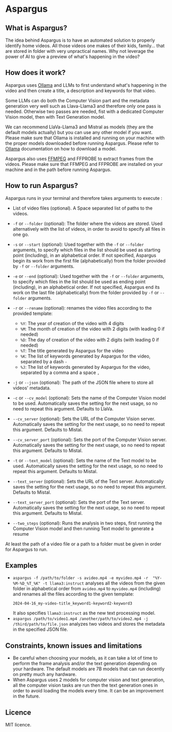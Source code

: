# Aspargus

## What is Aspargus?

The idea behind Aspargus is to have an automated solution to properly identify home videos. All those videos one makes of their kids, family... that are stored in folder with very unpractical names. Why not leverage the power of AI to give a preview of what's happening in the video?

## How does it work?

Aspargus uses [Ollama](https://ollama.com/) and LLMs to first understand what's happening in the video and then create a title, a description and keywords for that video.

Some LLMs can do both the Computer Vision part and the metadata generation very well such as Llava-Llama3 and therefore only one pass is needed. Otherwise two passes are needed, fist with a dedicated Computer Vision model, then with Text Generation model.

We can recommend LlaVa-Llama3 and Mistral as models (they are the default models actually) but you can use any other model if you want. Please make sure that Ollama is installed and running on your machine with the proper models downloaded before running Aspargus. Please refer to [Ollama](https://ollama.com/) documentation on how to download a model.

Aspargus also uses [FFMPEG](https://ffmpeg.org/) and FFPROBE to extract frames from the videos. Please make sure that FFMPEG and FFPROBE are installed on your machine and in the path before running Aspargus.

## How to run Aspargus?

Aspargus runs in your terminal and therefore takes arguments to execute :

- List of video files (optional). A Space separated list of paths to the videos.

- `-f` or `--folder` (optional): The folder where the videos are stored. Used alternatively with the list of videos, in order to avoid to specify all files in one go.
- `-s` or `--start` (optional): Used together with the `-f` or `--folder` arguments, to specify which files in the list should be used as starting point (including), in an alphabetical order. If not specified, Aspargus begin its work from the first file (alphabetically) from the folder provided by `-f` or `--folder` arguments.
- `-e` or `--end` (optional): Used together with the `-f` or `--folder` arguments, to specify which files in the list should be used as ending point (including), in an alphabetical order. If not specified, Aspargus end its work on the last file (alphabetically) from the folder provided by `-f` or `--folder` arguments.
- `-r` or `--rename` (optional): renames the video files according to the provided template:
  - `%Y`: The year of creation of the video with 4 digits
  - `%M`: The month of creation of the video with 2 digits (with leading 0 if needed)
  - `%D`: The day of creation of the video with 2 digits (with leading 0 if needed)
  - `%T`: The title generated by Aspargus for the video
  - `%K`: The list of keywords generated by Aspargus for the video, separated by a dash `-`
  - `%J`: The list of keywords generated by Aspargus for the video, separated by a comma and a space `, `
- `-j` or `--json` (optional): The path of the JSON file where to store all videos' metadata.
- `-c` or `--cv_model` (optional): Sets the name of the Computer Vision model to be used. Automatically saves the setting for the next usage, so no need to repeat this argument. Defaults to LlaVa.
- `--cv_server` (optional): Sets the URL of the Computer Vision server. Automatically saves the setting for the next usage, so no need to repeat this argument. Defaults to Mistal.
- `--cv_server_port` (optional): Sets the port of the Computer Vision server. Automatically saves the setting for the next usage, so no need to repeat this argument. Defaults to Mistal.
- `-t` or `--text_model` (optional): Sets the name of the Text model to be used. Automatically saves the setting for the next usage, so no need to repeat this argument. Defaults to Mistal.
- `--text_server` (optional): Sets the URL of the Text server. Automatically saves the setting for the next usage, so no need to repeat this argument. Defaults to Mistal.
- `--text_server_port` (optional): Sets the port of the Text server. Automatically saves the setting for the next usage, so no need to repeat this argument. Defaults to Mistal.
- `--two_steps` (optional): Runs the analysis in two steps, first running the Computer Vision model and then running Text model to generate a resume

At least the path of a video file or a path to a folder must be given in order for Aspargus to run.

## Examples

- `aspargus -f /path/to/folder -s avideo.mp4 -e myvideo.mp4 -r  "%Y-%M-%D_%T_%K" -t llama3:instruct` analyses all the videos from the given folder in alphabetical order from `avideo.mp4` to `myvideo.mp4` (including) and renames all the files according to the given template:
  ```
  2024-04-16_my-video-title_keyword1-keyword2-keyword3
  ```
  It also specifies `llama3:instruct` as the new text processing model.
- `aspargus /path/to/video1.mp4 /another/path/to/video2.mp4 -j /third/path/to/file.json` analyzes two videos and stores the metadata in the specified JSON file.

## Constraints, known issues and limitations

- Be careful when choosing your models, as it can take a lot of time to perform the frame analysis and/or the text generation depending on your hardware. The default models are 7B models that can run decently on pretty much any hardware.
- When Aspargus uses 2 models for computer vision and text generation, all the computer vision tasks are run then the text generation ones in order to avoid loading the models every time. It can be an improvement in the future.

## Licence

MIT licence.
